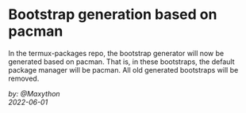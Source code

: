 # Bootstrap generation based on pacman
In the termux-packages repo, the bootstrap generator will now be generated based on pacman. That is, in these bootstraps, the default package manager will be pacman. All old generated bootstraps will be removed.

*by: @Maxython*  
*2022-06-01*
